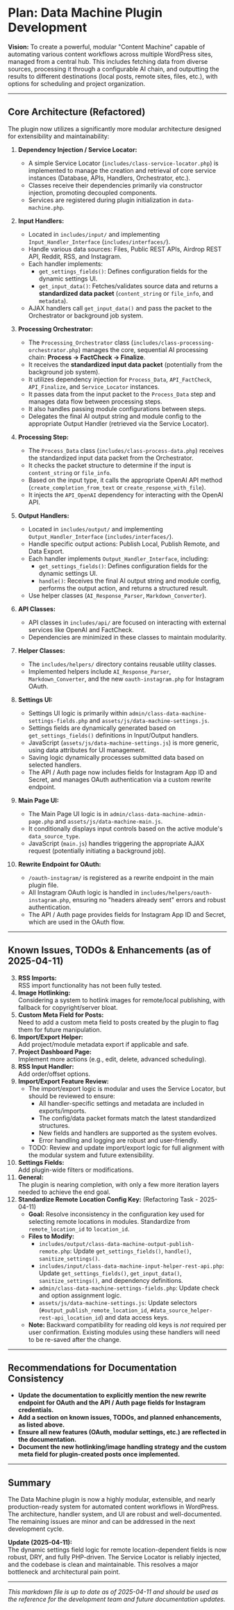 # Plan: Data Machine Plugin Development

**Vision:** To create a powerful, modular "Content Machine" capable of automating various content workflows across multiple WordPress sites, managed from a central hub. This includes fetching data from diverse sources, processing it through a configurable AI chain, and outputting the results to different destinations (local posts, remote sites, files, etc.), with options for scheduling and project organization.

---

## Core Architecture (Refactored)

The plugin now utilizes a significantly more modular architecture designed for extensibility and maintainability:

1. **Dependency Injection / Service Locator:**
   - A simple Service Locator (`includes/class-service-locator.php`) is implemented to manage the creation and retrieval of core service instances (Database, APIs, Handlers, Orchestrator, etc.).
   - Classes receive their dependencies primarily via constructor injection, promoting decoupled components.
   - Services are registered during plugin initialization in `data-machine.php`.

2. **Input Handlers:**
   - Located in `includes/input/` and implementing `Input_Handler_Interface` (`includes/interfaces/`).
   - Handle various data sources: Files, Public REST APIs, Airdrop REST API, Reddit, RSS, and Instagram.
   - Each handler implements:
     * `get_settings_fields()`: Defines configuration fields for the dynamic settings UI.
     * `get_input_data()`: Fetches/validates source data and returns a **standardized data packet** (`content_string` or `file_info`, and `metadata`).
   - AJAX handlers call `get_input_data()` and pass the packet to the Orchestrator or background job system.

3. **Processing Orchestrator:**
   - The `Processing_Orchestrator` class (`includes/class-processing-orchestrator.php`) manages the core, sequential AI processing chain: **Process -> FactCheck -> Finalize**.
   - It receives the **standardized input data packet** (potentially from the background job system).
   - It utilizes dependency injection for `Process_Data`, `API_FactCheck`, `API_Finalize`, and `Service_Locator` instances.
   - It passes data from the input packet to the `Process_Data` step and manages data flow between processing steps.
   - It also handles passing module configurations between steps.
   - Delegates the final AI output string and module config to the appropriate Output Handler (retrieved via the Service Locator).

4. **Processing Step:**
   - The `Process_Data` class (`includes/class-process-data.php`) receives the standardized input data packet from the Orchestrator.
   - It checks the packet structure to determine if the input is `content_string` or `file_info`.
   - Based on the input type, it calls the appropriate OpenAI API method (`create_completion_from_text` or `create_response_with_file`).
   - It injects the `API_OpenAI` dependency for interacting with the OpenAI API.

5. **Output Handlers:**
   - Located in `includes/output/` and implementing `Output_Handler_Interface` (`includes/interfaces/`).
   - Handle specific output actions: Publish Local, Publish Remote, and Data Export.
   - Each handler implements `Output_Handler_Interface`, including:
     * `get_settings_fields()`: Defines configuration fields for the dynamic settings UI.
     * `handle()`: Receives the final AI output string and module config, performs the output action, and returns a structured result.
   - Use helper classes (`AI_Response_Parser`, `Markdown_Converter`).

6. **API Classes:**
   - API classes in `includes/api/` are focused on interacting with external services like OpenAI and FactCheck.
   - Dependencies are minimized in these classes to maintain modularity.

7. **Helper Classes:**
   - The `includes/helpers/` directory contains reusable utility classes.
   - Implemented helpers include `AI_Response_Parser`, `Markdown_Converter`, and the new `oauth-instagram.php` for Instagram OAuth.

8. **Settings UI:**
   - Settings UI logic is primarily within `admin/class-data-machine-settings-fields.php` and `assets/js/data-machine-settings.js`.
   - Settings fields are dynamically generated based on `get_settings_fields()` definitions in Input/Output handlers.
   - JavaScript (`assets/js/data-machine-settings.js`) is more generic, using data attributes for UI management.
   - Saving logic dynamically processes submitted data based on selected handlers.
   - The API / Auth page now includes fields for Instagram App ID and Secret, and manages OAuth authentication via a custom rewrite endpoint.

9. **Main Page UI:**
   - The Main Page UI logic is in `admin/class-data-machine-admin-page.php` and `assets/js/data-machine-main.js`.
   - It conditionally displays input controls based on the active module's `data_source_type`.
   - JavaScript (`main.js`) handles triggering the appropriate AJAX request (potentially initiating a background job).

10. **Rewrite Endpoint for OAuth:**
    - `/oauth-instagram/` is registered as a rewrite endpoint in the main plugin file.
    - All Instagram OAuth logic is handled in `includes/helpers/oauth-instagram.php`, ensuring no "headers already sent" errors and robust authentication.
    - The API / Auth page provides fields for Instagram App ID and Secret, which are used in the OAuth flow.

---

## Known Issues, TODOs & Enhancements (as of 2025-04-11)

3. **RSS Imports:**  
   RSS import functionality has not been fully tested.
4. **Image Hotlinking:**  
   Considering a system to hotlink images for remote/local publishing, with fallback for copyright/server bloat.
5. **Custom Meta Field for Posts:**  
   Need to add a custom meta field to posts created by the plugin to flag them for future manipulation.
9. **Import/Export Helper:**  
   Add project/module metadata export if applicable and safe.
10. **Project Dashboard Page:**  
   Implement more actions (e.g., edit, delete, advanced scheduling).
14. **RSS Input Handler:**  
    Add order/offset options.
15. **Import/Export Feature Review:**
    - The import/export logic is modular and uses the Service Locator, but should be reviewed to ensure:
      - All handler-specific settings and metadata are included in exports/imports.
      - The config/data packet formats match the latest standardized structures.
      - New fields and handlers are supported as the system evolves.
      - Error handling and logging are robust and user-friendly.
    - TODO: Review and update import/export logic for full alignment with the modular system and future extensibility.
21. **Settings Fields:**  
    Add plugin-wide filters or modifications.
22. **General:**  
    The plugin is nearing completion, with only a few more iteration layers needed to achieve the end goal.
23. **Standardize Remote Location Config Key:** (Refactoring Task - 2025-04-11)
    - **Goal:** Resolve inconsistency in the configuration key used for selecting remote locations in modules. Standardize from `remote_location_id` to `location_id`.
    - **Files to Modify:**
        - `includes/output/class-data-machine-output-publish-remote.php`: Update `get_settings_fields()`, `handle()`, `sanitize_settings()`.
        - `includes/input/class-data-machine-input-helper-rest-api.php`: Update `get_settings_fields()`, `get_input_data()`, `sanitize_settings()`, and dependency definitions.
        - `admin/class-data-machine-settings-fields.php`: Update check and option assignment logic.
        - `assets/js/data-machine-settings.js`: Update selectors (`#output_publish_remote_location_id`, `#data_source_helper-rest-api_location_id`) and data access keys.
    - **Note:** Backward compatibility for reading old keys is *not* required per user confirmation. Existing modules using these handlers will need to be re-saved after the change.


---

## Recommendations for Documentation Consistency

- **Update the documentation to explicitly mention the new rewrite endpoint for OAuth and the API / Auth page fields for Instagram credentials.**
- **Add a section on known issues, TODOs, and planned enhancements, as listed above.**
- **Ensure all new features (OAuth, modular settings, etc.) are reflected in the documentation.**
- **Document the new hotlinking/image handling strategy and the custom meta field for plugin-created posts once implemented.**

---

## Summary

The Data Machine plugin is now a highly modular, extensible, and nearly production-ready system for automated content workflows in WordPress. The architecture, handler system, and UI are robust and well-documented. The remaining issues are minor and can be addressed in the next development cycle.

**Update (2025-04-11):**  
The dynamic settings field logic for remote location-dependent fields is now robust, DRY, and fully PHP-driven. The Service Locator is reliably injected, and the codebase is clean and maintainable. This resolves a major bottleneck and architectural pain point.

---

*This markdown file is up to date as of 2025-04-11 and should be used as the reference for the development team and future documentation updates.*